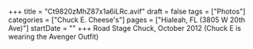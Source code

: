 +++
title = "Ct9820zMhZ87x1a6iLRc.avif"
draft = false
tags = ["Photos"]
categories = ["Chuck E. Cheese's"]
pages = ["Hialeah, FL (3805 W 20th Ave)"]
startDate = ""
+++
Road Stage Chuck, October 2012 (Chuck E is wearing the Avenger Outfit)
